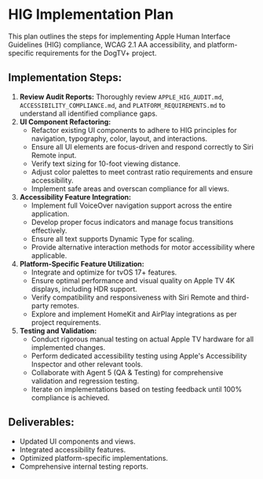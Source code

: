 # HIG Implementation Plan

This plan outlines the steps for implementing Apple Human Interface Guidelines (HIG) compliance, WCAG 2.1 AA accessibility, and platform-specific requirements for the DogTV+ project.

## Implementation Steps:

1.  **Review Audit Reports:** Thoroughly review `APPLE_HIG_AUDIT.md`, `ACCESSIBILITY_COMPLIANCE.md`, and `PLATFORM_REQUIREMENTS.md` to understand all identified compliance gaps.
2.  **UI Component Refactoring:**
    *   Refactor existing UI components to adhere to HIG principles for navigation, typography, color, layout, and interactions.
    *   Ensure all UI elements are focus-driven and respond correctly to Siri Remote input.
    *   Verify text sizing for 10-foot viewing distance.
    *   Adjust color palettes to meet contrast ratio requirements and ensure accessibility.
    *   Implement safe areas and overscan compliance for all views.
3.  **Accessibility Feature Integration:**
    *   Implement full VoiceOver navigation support across the entire application.
    *   Develop proper focus indicators and manage focus transitions effectively.
    *   Ensure all text supports Dynamic Type for scaling.
    *   Provide alternative interaction methods for motor accessibility where applicable.
4.  **Platform-Specific Feature Utilization:**
    *   Integrate and optimize for tvOS 17+ features.
    *   Ensure optimal performance and visual quality on Apple TV 4K displays, including HDR support.
    *   Verify compatibility and responsiveness with Siri Remote and third-party remotes.
    *   Explore and implement HomeKit and AirPlay integrations as per project requirements.
5.  **Testing and Validation:**
    *   Conduct rigorous manual testing on actual Apple TV hardware for all implemented changes.
    *   Perform dedicated accessibility testing using Apple's Accessibility Inspector and other relevant tools.
    *   Collaborate with Agent 5 (QA & Testing) for comprehensive validation and regression testing.
    *   Iterate on implementations based on testing feedback until 100% compliance is achieved.

## Deliverables:

*   Updated UI components and views.
*   Integrated accessibility features.
*   Optimized platform-specific implementations.
*   Comprehensive internal testing reports.
